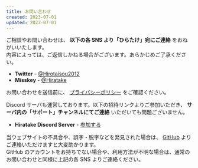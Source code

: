 ```yaml
---
title: お問い合わせ
created: 2023-07-01
updated: 2023-07-01
---
```


ご相談やお問い合わせは、 **以下の各 SNS より「ひらたけ」宛にご連絡** をおねがいいたします。  
内容によっては、ご返信しかねる場合がございます。あらかじめご了承ください。

- **Twitter** - [@Hirotaisou2012](https://twitter.com/Hirotaisou2012)
- **Misskey** - [@Hiratake](https://misskey.io/@Hiratake)

お問い合わせを送信前に、 [プライバシーポリシー](/privacy/) をご確認ください。

Discord サーバも運営しております。以下の招待リンクよりご参加いただき、 **サーバ内の「サポート」チャンネルにてご連絡** いただいても問題ございません。

- **Hiratake Discord Server** - [参加する](https://discord.gg/xu2ehn3)

当ウェブサイトの不具合や、誤字・脱字などを発見された場合は、 [GitHub](https://github.com/Hiratake/hiratake-web/issues) よりご連絡いただけますと大変助かります。  
GitHub のアカウントをお持ちでない場合や、利用方法が不明な場合は、通常のお問い合わせと同様に上記の各 SNS よりご連絡ください。
